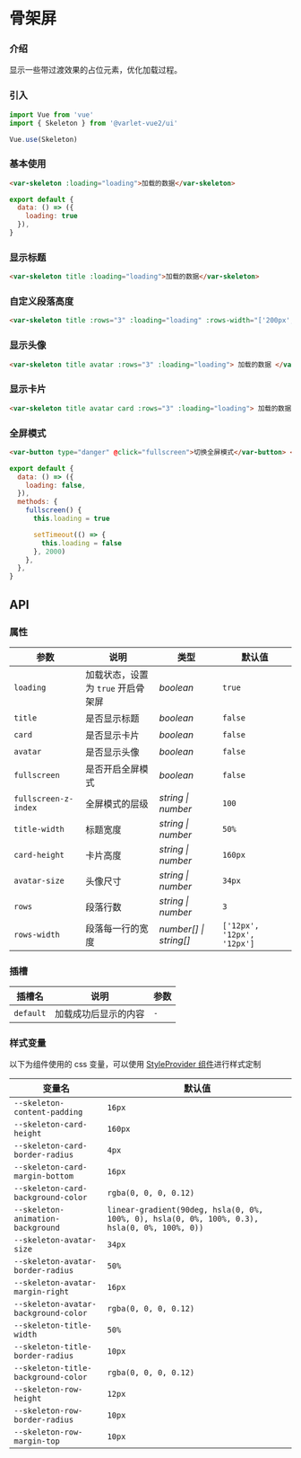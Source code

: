 # 骨架屏

### 介绍

显示一些带过渡效果的占位元素，优化加载过程。

### 引入

```js
import Vue from 'vue'
import { Skeleton } from '@varlet-vue2/ui'

Vue.use(Skeleton)
```

### 基本使用

```html
<var-skeleton :loading="loading">加载的数据</var-skeleton>
```

```js
export default {
  data: () => ({
    loading: true
  }),
}
```

### 显示标题

```html
<var-skeleton title :loading="loading">加载的数据</var-skeleton>
```

### 自定义段落高度

```html
<var-skeleton title :rows="3" :loading="loading" :rows-width="['200px', '100px', '50px']"> 加载的数据 </var-skeleton>
```

### 显示头像

```html
<var-skeleton title avatar :rows="3" :loading="loading"> 加载的数据 </var-skeleton>
```

### 显示卡片

```html
<var-skeleton title avatar card :rows="3" :loading="loading"> 加载的数据 </var-skeleton>
```

### 全屏模式

```html
<var-button type="danger" @click="fullscreen">切换全屏模式</var-button> <var-skeleton fullscreen :loading="loading" />
```

```js
export default {
  data: () => ({
    loading: false,
  }),
  methods: {
    fullscreen() {
      this.loading = true

      setTimeout(() => {
        this.loading = false
      }, 2000)
    },
  },
}
```

## API

### 属性

| 参数                 | 说明                               | 类型                   | 默认值                     |
| -------------------- | ---------------------------------- | ---------------------- | -------------------------- |
| `loading`            | 加载状态，设置为 `true` 开启骨架屏 | _boolean_              | `true`                     |
| `title`              | 是否显示标题                       | _boolean_              | `false`                    |
| `card`               | 是否显示卡片                       | _boolean_              | `false`                    |
| `avatar`             | 是否显示头像                       | _boolean_              | `false`                    |
| `fullscreen`         | 是否开启全屏模式                   | _boolean_              | `false`                    |
| `fullscreen-z-index` | 全屏模式的层级                     | _string \| number_     | `100`                      |
| `title-width`        | 标题宽度                           | _string \| number_     | `50%`                      |
| `card-height`        | 卡片高度                           | _string \| number_     | `160px`                    |
| `avatar-size`        | 头像尺寸                           | _string \| number_     | `34px`                     |
| `rows`               | 段落行数                           | _string \| number_     | `3`                        |
| `rows-width`         | 段落每一行的宽度                   | _number[] \| string[]_ | `['12px', '12px', '12px']` |

### 插槽

| 插槽名    | 说明                 | 参数 |
| --------- | -------------------- | ---- |
| `default` | 加载成功后显示的内容 | `-`  |

### 样式变量

以下为组件使用的 css 变量，可以使用 [StyleProvider 组件](#/zh-CN/style-provider)进行样式定制

| 变量名                               | 默认值                                                                                       |
| ------------------------------------ | -------------------------------------------------------------------------------------------- |
| `--skeleton-content-padding`         | `16px`                                                                                       |
| `--skeleton-card-height`             | `160px`                                                                                      |
| `--skeleton-card-border-radius`      | `4px`                                                                                        |
| `--skeleton-card-margin-bottom`      | `16px`                                                                                       |
| `--skeleton-card-background-color`   | `rgba(0, 0, 0, 0.12)`                                                                        |
| `--skeleton-animation-background`    | `linear-gradient(90deg, hsla(0, 0%, 100%, 0), hsla(0, 0%, 100%, 0.3), hsla(0, 0%, 100%, 0))` |
| `--skeleton-avatar-size`             | `34px`                                                                                       |
| `--skeleton-avatar-border-radius`    | `50%`                                                                                        |
| `--skeleton-avatar-margin-right`     | `16px`                                                                                       |
| `--skeleton-avatar-background-color` | `rgba(0, 0, 0, 0.12)`                                                                        |
| `--skeleton-title-width`             | `50%`                                                                                        |
| `--skeleton-title-border-radius`     | `10px`                                                                                       |
| `--skeleton-title-background-color`  | `rgba(0, 0, 0, 0.12)`                                                                        |
| `--skeleton-row-height`              | `12px`                                                                                       |
| `--skeleton-row-border-radius`       | `10px`                                                                                       |
| `--skeleton-row-margin-top`          | `10px`                                                                                       |
